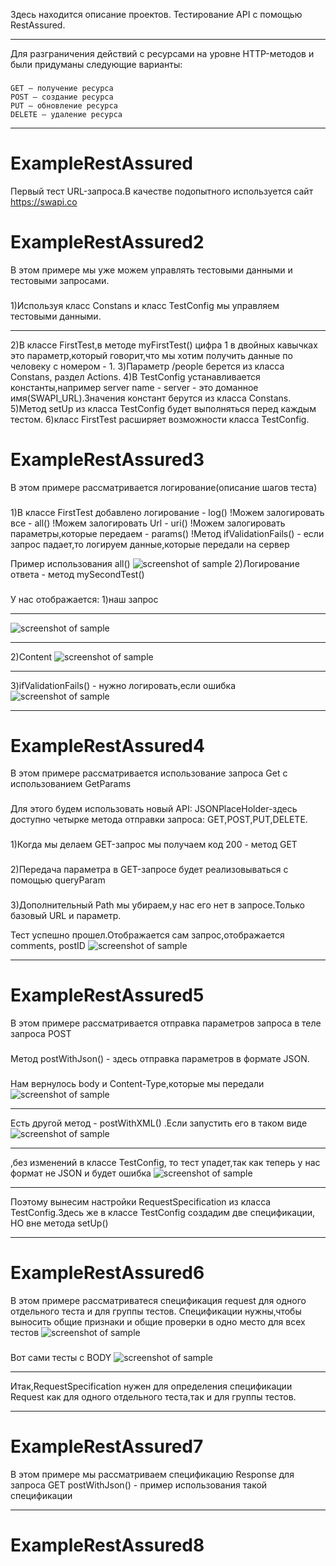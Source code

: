 Здесь находится описание проектов. Тестирование API с помощью RestAssured.
***
Для разграничения действий с ресурсами на уровне HTTP-методов и были придуманы следующие варианты:
###
	GET — получение ресурса
	POST — создание ресурса
	PUT — обновление ресурса
	DELETE — удаление ресурса
***
ExampleRestAssured 
=====================
Первый тест URL-запроса.В качестве подопытного используется сайт https://swapi.co
###
ExampleRestAssured2 
=====================
В этом примере мы уже можем управлять тестовыми данными и тестовыми запросами.
###
1)Используя класс Constans и класс TestConfig мы управляем тестовыми данными.
***
2)В классе FirstTest,в методе myFirstTest() цифра 1 в двойных кавычках это параметр,который говорит,что мы хотим получить данные по человеку с номером - 1.
3)Параметр /people берется из класса Constans, раздел Actions.
4)В TestConfig устанавливается константы,например server name - server  - это доманное имя(SWAPI_URL).Значения констант берутся из класса Constans.
5)Метод setUp из класса TestConfig будет выполняться перед каждым тестом.
6)класс FirstTest расширяет возможности класса TestConfig.

ExampleRestAssured3
=====================
В этом примере рассматривается логирование(описание шагов теста)
###
1)В классе FirstTest добавлено логирование - log()
!Можем залогировать все - all()
!Можем залогировать Url - uri()
!Можем залогировать параметры,которые передаем - params()
!Метод ifValidationFails() - если запрос падает,то логируем данные,которые передали на сервер

Пример использования all()
![screenshot of sample](https://github.com/VikaIRaznoe/RestAssuredQA/blob/master/Images/logirovanie.png)
2)Логирование ответа - метод mySecondTest()
###
У нас отображается: 
1)наш запрос
***
![screenshot of sample](https://github.com/VikaIRaznoe/RestAssuredQA/blob/master/Images/logirovanie_2.png)
***
2)Content
![screenshot of sample](https://github.com/VikaIRaznoe/RestAssuredQA/blob/master/Images/logorovanie_3.png)
***
3)ifValidationFails() - нужно логировать,если ошибка
![screenshot of sample](https://github.com/VikaIRaznoe/RestAssuredQA/blob/master/Images/logirovanie_4.png)
***
ExampleRestAssured4
=====================
В этом примере рассматривается использование запроса Get с использованием GetParams
###
Для этого будем использовать новый API: JSONPlaceHolder-здесь доступно четырке метода отправки запроса: GET,POST,PUT,DELETE.
###
1)Когда мы делаем GET-запрос мы получаем код 200 - метод GET
###
2)Передача параметра в GET-запросе будет реализовываться с помощью queryParam
###
3)Дополнительный Path мы убираем,у нас его нет в запросе.Только базовый URL и параметр.

Тест успешно прошел.Отображается сам запрос,отображается  comments, postID
![screenshot of sample](https://github.com/VikaIRaznoe/RestAssuredQA/blob/master/Images/GET.png)
***
ExampleRestAssured5
=====================
В этом примере рассматривается отправка параметров запроса в теле запроса POST 
###
Метод postWithJson() - здесь отправка параметров в формате JSON.
###
Нам вернулось body и Content-Type,которые мы передали
![screenshot of sample](https://github.com/VikaIRaznoe/RestAssuredQA/blob/master/Images/POST_JSON_BODY.png)
***
Есть другой метод - postWithXML() .Если запустить его в таком виде
![screenshot of sample](https://github.com/VikaIRaznoe/RestAssuredQA/blob/master/Images/POST_XML_BODY.png)
***
,без изменений в классе TestConfig, то тест упадет,так как теперь у нас формат не JSON и будет ошибка
![screenshot of sample](https://github.com/VikaIRaznoe/RestAssuredQA/blob/master/Images/POST_XML_BODY_ERROR.png)
***
Поэтому вынесим настройки RequestSpecification из класса TestConfig.Здесь же в классе TestConfig создадим две спецификации, НО вне метода setUp()
***
ExampleRestAssured6
=====================
В этом примере рассматриватеся спецификация request для одного отдельного теста и для группы тестов.
Спецификации нужны,чтобы выносить общие признаки и общие проверки в одно место для всех тестов
![screenshot of sample](https://github.com/VikaIRaznoe/RestAssuredQA/blob/master/Images/TestConfig_RequestSpecification_Multipluy.png)
###
Вот сами тесты с BODY
![screenshot of sample](https://github.com/VikaIRaznoe/RestAssuredQA/blob/master/Images/POST_JSON-XML_BODY.png)
***
Итак,RequestSpecification нужен для определения спецификации Request как для одного отдельного теста,так и для группы тестов.
***
ExampleRestAssured7
=====================
В этом примере мы рассматриваем спецификацию Response для запроса GET
postWithJson() - пример использования такой спецификации
***
ExampleRestAssured8
=====================


